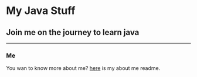 # My Java Stuff
## Join me on the journey to learn java
---
### Me
You wan to know more about me? [here](https://github.com/h43lb1t0/h43lb1t0) is my about me readme.


